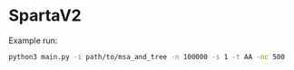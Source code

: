 # SpartaV2

Example run:
```bash
python3 main.py -i path/to/msa_and_tree -n 100000 -s 1 -t AA -nc 500
```